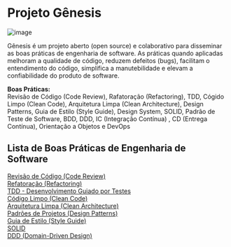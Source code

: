 # Projeto Gênesis

![image](https://user-images.githubusercontent.com/386565/159266415-f2151919-5971-4fe0-af07-df6b3912ea04.png)

Gênesis é um projeto aberto (open source) e colaborativo para disseminar as boas práticas de engenharia de software. As práticas quando aplicadas melhoram a qualidade de código, reduzem defeitos (bugs), facilitam o entendimento do código, simplifica a manutebilidade e elevam a confiabilidade do produto de software.

<strong>Boas Práticas:</strong> 
<BR>
Revisão de Código (Code Review), Rafatoração (Refactoring), TDD, Cógido Limpo (Clean Code), Arquitetura Limpa (Clean Architecture), Design Patterns, Guia de Estilo (Style Guide), Design System, SOLID, Padrão de Teste de Software, BDD, DDD, IC (Integração Contínua) , CD (Entrega Contínua), Orientação a Objetos e DevOps
<!--  
<a href="https://github.com/eTecnologia/projeto-genesis/wiki/Projeto-G%C3%AAnesis"><D>Projeto Gênesis > Boas Práticas de Engenharia de Software</D> </a> 
-->
<H2>Lista de Boas Práticas de Engenharia de Software</H2>
<a href="https://github.com/eTecnologia/devboaspraticas/wiki/Code-Review-(Revis%C3%A3o-de-C%C3%B3digo)"><D>Revisão de Código (Code Review)</D> </a> 
<BR>
<a href="https://github.com/eTecnologia/devboaspraticas/wiki/Refactoring"> <D>Refatoração (Refactoring)</D> </a> 
<BR>
<a href="https://github.com/eTecnologia/projeto-genesis/wiki/TDD.html"> <D>TDD - Desenvolvimento Guiado por Testes</D> </a>
<BR>
<a href="https://github.com/eTecnologia/projeto-genesis/wiki/C%C3%B3digo-Limpo-(Clean-Code)"> <D>Código Limpo (Clean Code)</D> </a>
<BR>
<a href="https://github.com/eTecnologia/projeto-genesis/wiki/Arquitetura-Limpa-(Clean-Architecture)"> <D>Arquitetura Limpa (Clean Architecture)</D> </a>
<BR>
<a href="https://github.com/eTecnologia/projeto-genesis/wiki/Design-Patterns">Padrões de Projetos (Design Patterns)</a>
<BR>
<a href="https://github.com/eTecnologia/projeto-genesis/wiki/Guia-de-Estilo">Guia de Estilo (Style Guide)</a>
<BR>
<a href="https://github.com/eTecnologia/projeto-genesis/wiki/solid">SOLID</a>
<BR>
<a href="https://github.com/eTecnologia/projeto-genesis/wiki/DDD (Domain-Driven-Design)">DDD (Domain-Driven Design)</a>
<!--
Contéudo:<BR>
Revisão de Código (Code Review), Rafatoração (Refactoring), TDD, cógido Limpo (Clean Code), Arquitetura Limpa (Clean Architecture), Design Patterns, Guia de Estilo (Style Guide), Design System, SOLID, Padrão de Teste de Software, BDD, DDD, IC (Integração Contínua) , CD (Entrega Contínua), Orientação a Objetos e DevOps
-->
